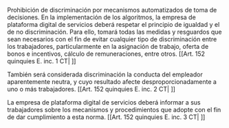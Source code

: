 Prohibición de discriminación por mecanismos automatizados de toma de decisiones. En la implementación de los algoritmos, la empresa de plataforma digital de servicios deberá respetar el principio de igualdad y el de no discriminación. Para ello, tomará todas las medidas y resguardos que sean necesarios con el fin de evitar cualquier tipo de discriminación entre los trabajadores, particularmente en la asignación de trabajo, oferta de bonos e incentivos, cálculo de remuneraciones, entre otros. [[Art. 152 quinquies E. inc. 1 CT| ]]

También será considerada discriminación la conducta del empleador aparentemente neutra, y cuyo resultado afecte desproporcionadamente a uno o más trabajadores. [[Art. 152 quinquies E. inc. 2 CT| ]]

La empresa de plataforma digital de servicios deberá informar a sus trabajadores sobre los mecanismos y procedimientos que adopte con el fin de dar cumplimiento a esta norma. [[Art. 152 quinquies E. inc. 3 CT| ]]